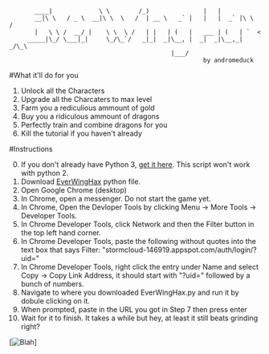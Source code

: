 ```


       ____|             \ \        /_)               |   |
       __|\ \   / _ \  __|\ \  \   /  | __ \   _` |   |   |  _` |\ \  /
       |   \ \ /  __/ |    \ \  \ /   | |   | (   |   ___ | (   | `  <
     _____|\_/ \___|_|     \_/\_`/   _|_|  _|\__, |  _|  _|\__,_| _/\_\
                                             |___/
                                                      by andromeduck
```

#What it'll do for you
1. Unlock all the Characters
2. Upgrade all the Charcaters to max level
3. Farm you a rediculious ammount of gold
3. Buy you a ridiculous ammount of dragons
4. Perfectly train and combine dragons for you
5. Kill the tutorial if you haven't already


#Instructions

0. If you don't already have Python 3, [get it here](https://www.python.org/downloads/). This script won't work with python 2.
1. Download [EverWingHax](https://raw.githubusercontent.com/isometric/EverWingHax/master/EverWingHax.py) python file.
2.  Open Google Chrome (desktop)
3.  In Chrome, open a messenger. Do not start the game yet.
4.  In Chrome, Open the Devloper Tools by clicking Menu -> More Tools -> Developer Tools.
5.  In Chrome Developer Tools, click Network and then the Filter button in the top left hand corner.
6.  In Chrome Developer Tools, paste the following without quotes into the text box that says Filter:
    \"stormcloud-146919.appspot.com/auth/login/?uid=\"
7.  In Chrome Developer Tools, right click the entry under Name and select Copy -> Copy Link Address, it should start with \"?uid=\" followed by a bunch of numbers.
8.  Navigate to where you downloaded EverWingHax.py and run it by dobule clicking on it.
9.  When prompted, paste in the URL you got in Step 7 then press enter
10. Wait for it to finish. It takes a while but hey, at least it still beats grinding right?

[![Blah](https://raw.githubusercontent.com/isometric/EverWingHax/master/hax.png)]
